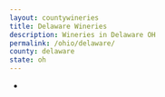 ```yaml
---
layout: countywineries
title: Delaware Wineries
description: Wineries in Delaware OH
permalink: /ohio/delaware/
county: delaware
state: oh
---
```

-
